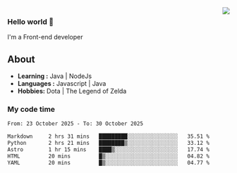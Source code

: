 <img align='right' src="https://github-readme-stats.vercel.app/api?username=jumodada&show_icons=true&theme=vue">

### Hello world 👋

I'm a Front-end developer 
    
## About
-  **Learning :** Java | NodeJs
-  **Languages :** Javascript | Java
-  **Hobbies:** Dota | The Legend of Zelda

### My code time

<!--START_SECTION:waka-->

```txt
From: 23 October 2025 - To: 30 October 2025

Markdown     2 hrs 31 mins   █████████░░░░░░░░░░░░░░░░   35.51 %
Python       2 hrs 21 mins   ████████▒░░░░░░░░░░░░░░░░   33.12 %
Astro        1 hr 15 mins    ████▒░░░░░░░░░░░░░░░░░░░░   17.74 %
HTML         20 mins         █▒░░░░░░░░░░░░░░░░░░░░░░░   04.82 %
YAML         20 mins         █▒░░░░░░░░░░░░░░░░░░░░░░░   04.77 %
```

<!--END_SECTION:waka-->
